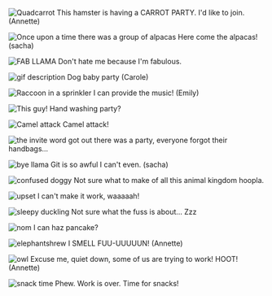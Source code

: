 <!--begin team ponies-->

<!--end team ponies-->
<!--begin team bunnies-->

<!--end team bunnies-->
<!--begin team tigers-->

<!--end team tigers-->
<!--begin team alpacas-->
![Quadcarrot](http://gifsec.com/wp-content/uploads/GIF/2014/04/GIF-Hamster-Eats-Carrots.gif)
This hamster is having a CARROT PARTY. I'd like to join. (Annette)

![Once upon a time there was a group of alpacas](http://media.giphy.com/media/zMtBVZPCqlLUY/giphy.gif)
Here come the alpacas! (sacha)

![FAB LLAMA](http://i.imgur.com/pm8gm.gif)
Don't hate me because I'm fabulous.

![gif description](http://i.imgur.com/AiVGEwP.gif)
Dog baby party (Carole)

![Raccoon in a sprinkler](http://img.pandawhale.com/22474-Raccoon-Harpist-pH0E.gif)
I can provide the music! (Emily)

![This guy!](http://31.media.tumblr.com/tumblr_mam3arXlMz1qz581wo2_250.gif)
Hand washing party?

![Camel attack](http://weknowgifs.com/wp-content/uploads/2013/03/jurassic-camel-attack-gif.gif)
Camel attack!

![the invite](https://i.chzbgr.com/maxW500/8232968448/h1DAE3B91/)
word got out there was a party, everyone forgot their handbags...

![bye llama](http://media.giphy.com/media/JVeaR3I5DWoJW/giphy.gif)
Git is so awful I can't even. (sacha)

![confused doggy](http://viralentertainment.org/wp-content/uploads/2014/01/2.-Shiba-Inu-Scout-the-Bat.gif)
Not sure what to make of all this animal kingdom hoopla. 

![upset](http://media.tumblr.com/tumblr_m9fz8kYUwc1rnm87e.gif)
I can't make it work, waaaaah!

![sleepy duckling](http://viralentertainment.org/wp-content/uploads/2014/01/9.-Sleeping-Duck.gif)
Not sure what the fuss is about... Zzz

![nom](http://37.media.tumblr.com/tumblr_m9skqxFbps1rxfqqzo2_250.gif)
I can haz pancake?

![elephantshrew](http://33.media.tumblr.com/73ec750cb8c64120749d6f7df4e80853/tumblr_mzvgflZfX71r4zr2vo2_r1_500.gif)
I SMELL FUU-UUUUUN! (Annette)

![owl](http://37.media.tumblr.com/25007fa61dae3637c0b0a12cc6d0490f/tumblr_n6qeivaZxV1s2yegdo1_400.gif)
Excuse me, quiet down, some of us are trying to work! HOOT! (Annette)

![snack time](http://viralentertainment.org/wp-content/uploads/2014/01/hamster-nom.gif)
Phew. Work is over. Time for snacks!

<!--end team alpacas-->
<!--begin team ducks-->

<!--end team ducks-->
